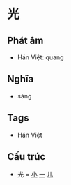 # 光

## Phát âm
* Hán Việt: quang

## Nghĩa
* sáng

## Tags
* Hán Việt

## Cấu trúc
* 光 = [小](小.md) [一](一.md) [儿](儿.md)

<script>window.HANZI_FIELD='光';</script>